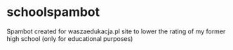 # schoolspambot
Spambot created for waszaedukacja.pl site to lower the rating of my former high school (only for educational purposes)
